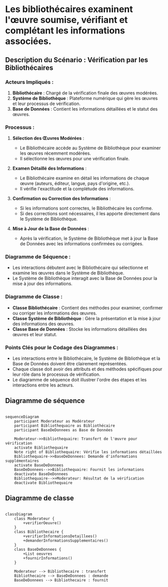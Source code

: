 # Les bibliothécaires examinent l'œuvre soumise, vérifiant et complétant les informations associées.

## Description du Scénario : Vérification par les Bibliothécaires

### Acteurs Impliqués :
1. **Bibliothécaire** : Chargé de la vérification finale des œuvres modérées.
2. **Système de Bibliothèque** : Plateforme numérique qui gère les œuvres et leur processus de vérification.
3. **Base de Données** : Contient les informations détaillées et le statut des œuvres.

### Processus :
1. **Sélection des Œuvres Modérées** :
   - Le Bibliothécaire accède au Système de Bibliothèque pour examiner les œuvres récemment modérées.
   - Il sélectionne les œuvres pour une vérification finale.

2. **Examen Détaillé des Informations** :
   - Le Bibliothécaire examine en détail les informations de chaque œuvre (auteurs, éditeur, langue, pays d'origine, etc.).
   - Il vérifie l'exactitude et la complétude des informations.

3. **Confirmation ou Correction des Informations** :
   - Si les informations sont correctes, le Bibliothécaire les confirme.
   - Si des corrections sont nécessaires, il les apporte directement dans le Système de Bibliothèque.

4. **Mise à Jour de la Base de Données** :
   - Après la vérification, le Système de Bibliothèque met à jour la Base de Données avec les informations confirmées ou corrigées.

### Diagramme de Séquence :
- Les interactions débutent avec le Bibliothécaire qui sélectionne et examine les œuvres dans le Système de Bibliothèque.
- Le Système de Bibliothèque interagit avec la Base de Données pour la mise à jour des informations.

### Diagramme de Classe :
- **Classe Bibliothécaire** : Contient des méthodes pour examiner, confirmer ou corriger les informations des œuvres.
- **Classe Système de Bibliothèque** : Gère la présentation et la mise à jour des informations des œuvres.
- **Classe Base de Données** : Stocke les informations détaillées des œuvres et leur statut.

### Points Clés pour le Codage des Diagrammes :
- Les interactions entre le Bibliothécaire, le Système de Bibliothèque et la Base de Données doivent être clairement représentées.
- Chaque classe doit avoir des attributs et des méthodes spécifiques pour leur rôle dans le processus de vérification.
- Le diagramme de séquence doit illustrer l'ordre des étapes et les interactions entre les acteurs.

## Diagramme de séquence

```mermaid

sequenceDiagram
    participant Moderateur as Modérateur
    participant Bibliothequaire as Bibliothécaire
    participant BaseDeDonnees as Base de Données

    Moderateur->>Bibliothequaire: Transfert de l'œuvre pour vérification
    activate Bibliothequaire
    Note right of Bibliothequaire: Vérifie les informations détaillées
    Bibliothequaire->>BaseDeDonnees: Demande d'informations supplémentaires
    activate BaseDeDonnees
    BaseDeDonnees-->>Bibliothequaire: Fournit les informations
    deactivate BaseDeDonnees
    Bibliothequaire-->>Moderateur: Résultat de la vérification
    deactivate Bibliothequaire

```

## Diagramme de classe

```mermaid

classDiagram
    class Moderateur {
        +verifierOeuvre()
    }
    class Bibliothecaire {
        +verifierInformationsDetaillees()
        +demanderInformationsSupplementaires()
    }
    class BaseDeDonnees {
        +List oeuvres
        +fournirInformations()
    }

    Moderateur --> Bibliothecaire : transfert
    Bibliothecaire --> BaseDeDonnees : demande
    BaseDeDonnees --> Bibliothecaire : fournit
```
